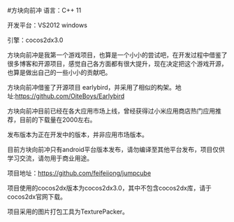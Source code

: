 #方块向前冲
语言：C++ 11

开发平台：VS2012 windows

引擎：cocos2dx3.0

方块向前冲是我第一个游戏项目，也算是一个小小的尝试吧，在开发过程中借鉴了很多博客和开源项目，感觉自己各方面都有很大提升，现在决定把这个游戏开源，也算是做出自己的一些小小的贡献吧。

方块向前冲借鉴了开源项目 earlybird，并采用了相似的构架。地址:https://github.com/OiteBoys/Earlybird

方块向前冲目前已经在各大应用市场上线，曾经获得过小米应用商店热门应用推荐，目前的下载量在2000左右。

发布版本为正在开发中的版本，并非应用市场版本。

目前方块向前冲只有android平台版本发布，请勿编译至其他平台发布，项目仅供学习交流，请勿用于商业用途。

项目地址：https://github.com/feifeiiong/jumpcube

项目使用的cocos2dx版本为cocos2dx3.0，其中不包含cocos2dx库，请于cocos2dx官网下载。

项目采用的图片打包工具为TexturePacker。
